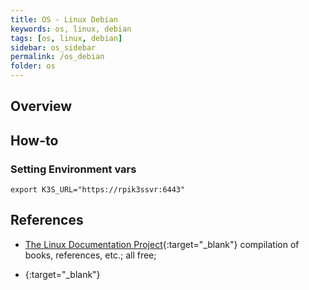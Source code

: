 ```yaml
---
title: OS - Linux Debian
keywords: os, linux, debian
tags: [os, linux, debian]
sidebar: os_sidebar
permalink: /os_debian
folder: os
---
```


## Overview

## How-to

### Setting Environment vars

```
export K3S_URL="https://rpik3ssvr:6443"
```


## References 

- [The Linux Documentation Project](http://www.tldp.org/guides.html){:target="_blank"} 
  compilation of books, references, etc.; all free;
  
- [](){:target="_blank"}